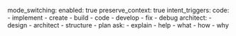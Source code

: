 mode_switching:
  enabled: true
  preserve_context: true
  intent_triggers:
    code:
      - implement
      - create
      - build
      - code
      - develop
      - fix
      - debug
    architect:
      - design
      - architect
      - structure
      - plan
    ask:
      - explain
      - help
      - what
      - how
      - why